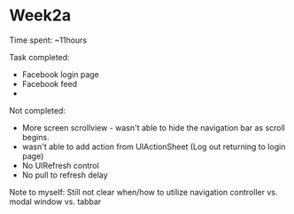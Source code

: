 Week2a
======
Time spent: ~11hours

Task completed: 
- Facebook login page
- Facebook feed
- 
Not completed: 
- More screen scrollview - wasn't able to hide the navigation bar as scroll begins.
- wasn't able to add action from UIActionSheet (Log out returning to login page)
- No UIRefresh control
- No pull to refresh delay 

Note to myself:
Still not clear when/how to utilize navigation controller vs. modal window vs. tabbar 
